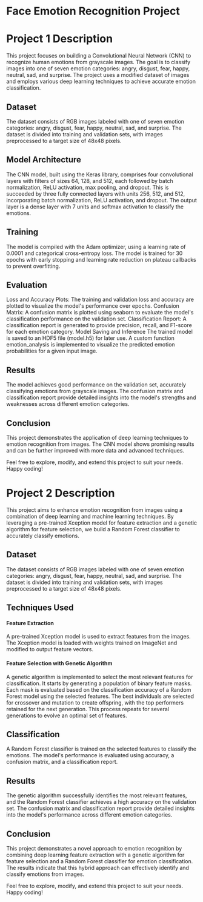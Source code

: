 # Face Emotion Recognition Project
# Project 1 Description
This project focuses on building a Convolutional Neural Network (CNN) to recognize human emotions from grayscale images. The goal is to classify images into one of seven emotion categories: angry, disgust, fear, happy, neutral, sad, and surprise. The project uses a modified dataset of images and employs various deep learning techniques to achieve accurate emotion classification.

## Dataset
The dataset consists of RGB images labeled with one of seven emotion categories: angry, disgust, fear, happy, neutral, sad, and surprise. The dataset is divided into training and validation sets, with images preprocessed to a target size of 48x48 pixels.

## Model Architecture
The CNN model, built using the Keras library, comprises four convolutional layers with filters of sizes 64, 128, and 512, each followed by batch normalization, ReLU activation, max pooling, and dropout. This is succeeded by three fully connected layers with units 256, 512, and 512, incorporating batch normalization, ReLU activation, and dropout. The output layer is a dense layer with 7 units and softmax activation to classify the emotions.

## Training
The model is compiled with the Adam optimizer, using a learning rate of 0.0001 and categorical cross-entropy loss. The model is trained for 30 epochs with early stopping and learning rate reduction on plateau callbacks to prevent overfitting.

## Evaluation
Loss and Accuracy Plots: The training and validation loss and accuracy are plotted to visualize the model's performance over epochs.
Confusion Matrix: A confusion matrix is plotted using seaborn to evaluate the model's classification performance on the validation set.
Classification Report: A classification report is generated to provide precision, recall, and F1-score for each emotion category.
Model Saving and Inference
The trained model is saved to an HDF5 file (model.h5) for later use. A custom function emotion_analysis is implemented to visualize the predicted emotion probabilities for a given input image.

## Results
The model achieves good performance on the validation set, accurately classifying emotions from grayscale images. The confusion matrix and classification report provide detailed insights into the model's strengths and weaknesses across different emotion categories.

## Conclusion
This project demonstrates the application of deep learning techniques to emotion recognition from images. The CNN model shows promising results and can be further improved with more data and advanced techniques.

Feel free to explore, modify, and extend this project to suit your needs. Happy coding!

# Project 2 Description
This project aims to enhance emotion recognition from images using a combination of deep learning and machine learning techniques. By leveraging a pre-trained Xception model for feature extraction and a genetic algorithm for feature selection, we build a Random Forest classifier to accurately classify emotions.

## Dataset
The dataset consists of RGB images labeled with one of seven emotion categories: angry, disgust, fear, happy, neutral, sad, and surprise. The dataset is divided into training and validation sets, with images preprocessed to a target size of 48x48 pixels.

## Techniques Used
#### Feature Extraction
A pre-trained Xception model is used to extract features from the images. The Xception model is loaded with weights trained on ImageNet and modified to output feature vectors.

#### Feature Selection with Genetic Algorithm
A genetic algorithm is implemented to select the most relevant features for classification. It starts by generating a population of binary feature masks. Each mask is evaluated based on the classification accuracy of a Random Forest model using the selected features. The best individuals are selected for crossover and mutation to create offspring, with the top performers retained for the next generation. This process repeats for several generations to evolve an optimal set of features.

## Classification
A Random Forest classifier is trained on the selected features to classify the emotions. The model's performance is evaluated using accuracy, a confusion matrix, and a classification report.

## Results
The genetic algorithm successfully identifies the most relevant features, and the Random Forest classifier achieves a high accuracy on the validation set. The confusion matrix and classification report provide detailed insights into the model's performance across different emotion categories.

## Conclusion
This project demonstrates a novel approach to emotion recognition by combining deep learning feature extraction with a genetic algorithm for feature selection and a Random Forest classifier for emotion classification. The results indicate that this hybrid approach can effectively identify and classify emotions from images.

Feel free to explore, modify, and extend this project to suit your needs. Happy coding!






